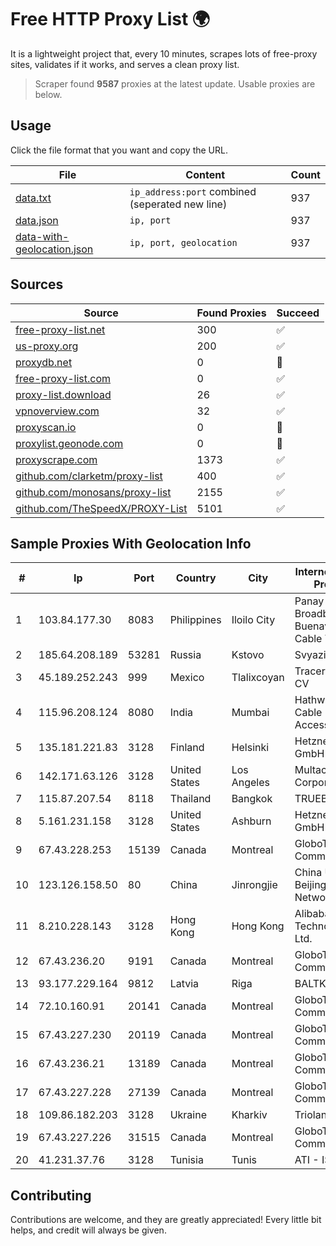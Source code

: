 
# Free HTTP Proxy List 🌍

It is a lightweight project that, every 10 minutes, scrapes lots of free-proxy sites, validates if it works, and serves a clean proxy list.


> Scraper found **9587** proxies at the latest update. Usable proxies are below.

## Usage

Click the file format that you want and copy the URL.


|File|Content|Count|
|----|-------|-----|
|[data.txt](https://raw.githubusercontent.com/themiralay/Proxy-List-World/master/data.txt)|`ip_address:port` combined (seperated new line)|937|
|[data.json](https://raw.githubusercontent.com/themiralay/Proxy-List-World/master/data.json)|`ip, port`|937|
|[data-with-geolocation.json](https://raw.githubusercontent.com/themiralay/Proxy-List-World/master/data-with-geolocation.json)|`ip, port, geolocation`|937|

## Sources

|Source|Found Proxies|Succeed|
|------|-------------|-------|
|[free-proxy-list.net](https://free-proxy-list.net)|300|✅|
|[us-proxy.org](https://www.us-proxy.org)|200|✅|
|[proxydb.net](http://proxydb.net)|0|🚫|
|[free-proxy-list.com](https://free-proxy-list.com/?page=&port=&type%5B%5D=http&type%5B%5D=https&up_time=0&search=Search)|0|✅|
|[proxy-list.download](https://www.proxy-list.download/HTTP)|26|✅|
|[vpnoverview.com](https://vpnoverview.com/privacy/anonymous-browsing/free-proxy-servers)|32|✅|
|[proxyscan.io](https://www.proxyscan.io)|0|🚫|
|[proxylist.geonode.com](https://proxylist.geonode.com/api/proxy-list?limit=300&page=1&sort_by=lastChecked&sort_type=desc&protocols=http,https)|0|🚫|
|[proxyscrape.com](https://api.proxyscrape.com/v2/?request=displayproxies&protocol=http&timeout=10000&country=all&ssl=all&anonymity=all)|1373|✅|
|[github.com/clarketm/proxy-list](https://raw.githubusercontent.com/clarketm/proxy-list/master/proxy-list-raw.txt)|400|✅|
|[github.com/monosans/proxy-list](https://raw.githubusercontent.com/monosans/proxy-list/main/proxies/http.txt)|2155|✅|
|[github.com/TheSpeedX/PROXY-List](https://raw.githubusercontent.com/TheSpeedX/PROXY-List/master/http.txt)|5101|✅|


## Sample Proxies With Geolocation Info

|#|Ip|Port|Country|City|Internet Service Provider|
|-|--|----|-------|----|-------------------------|
|1|103.84.177.30|8083|Philippines|Iloilo City|Panay Broadband / Buenavista Cable TV., Inc.|
|2|185.64.208.189|53281|Russia|Kstovo|Svyazist LLC|
|3|45.189.252.243|999|Mexico|Tlalixcoyan|Tracered SA De CV|
|4|115.96.208.124|8080|India|Mumbai|Hathway IP over Cable Internet Access|
|5|135.181.221.83|3128|Finland|Helsinki|Hetzner Online GmbH|
|6|142.171.63.126|3128|United States|Los Angeles|Multacom Corporation|
|7|115.87.207.54|8118|Thailand|Bangkok|TRUEBB|
|8|5.161.231.158|3128|United States|Ashburn|Hetzner Online GmbH|
|9|67.43.228.253|15139|Canada|Montreal|GloboTech Communications|
|10|123.126.158.50|80|China|Jinrongjie|China Unicom Beijing Province Network|
|11|8.210.228.143|3128|Hong Kong|Hong Kong|Alibaba (US) Technology Co., Ltd.|
|12|67.43.236.20|9191|Canada|Montreal|GloboTech Communications|
|13|93.177.229.164|9812|Latvia|Riga|BALTKOM Riga|
|14|72.10.160.91|20141|Canada|Montreal|GloboTech Communications|
|15|67.43.227.230|20119|Canada|Montreal|GloboTech Communications|
|16|67.43.236.21|13189|Canada|Montreal|GloboTech Communications|
|17|67.43.227.228|27139|Canada|Montreal|GloboTech Communications|
|18|109.86.182.203|3128|Ukraine|Kharkiv|Triolan|
|19|67.43.227.226|31515|Canada|Montreal|GloboTech Communications|
|20|41.231.37.76|3128|Tunisia|Tunis|ATI - ISP|



## Contributing

Contributions are welcome, and they are greatly appreciated! Every
little bit helps, and credit will always be given.

